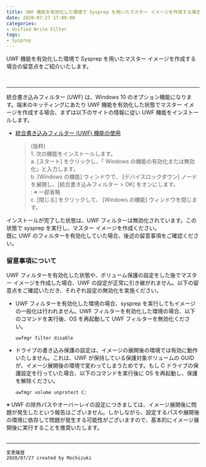 ```yaml
---
title: UWF 機能を有効化した環境で Sysprep を用いたマスター イメージを作成する場合の留意点について
date: 2020-07-27 17:00:00
categories:
- Unified Write Filter
tags:
- Sysprep
---
```

UWF 機能を有効化した環境で Sysprep を用いたマスター イメージを作成する場合の留意点をご紹介いたします。
<!-- more -->
<br>

***
統合書き込みフィルター (UWF) は、Windows 10 のオプション機能になります。端末のキッティングにあたり UWF 機能を有効化した状態でマスター イメージを作成する場合、まずは以下のサイトの情報に従い UWF 機能をインストールします。  

- [統合書き込みフィルター (UWF) 機能の使用](https://docs.microsoft.com/ja-jp/windows-hardware/customize/enterprise/uwf-turnonuwf)
   > (抜粋)  
   1\. 次の機能をインストールします。  
   a. [スタート] をクリックし、「 Windows の機能の有効化または無効化」と入力します。  
   b. [Windows の機能] ウィンドウで、 [デバイスロックダウン] ノードを展開し、[統合書き込みフィルター > OK] をオンにします。  
   : ※ 一部省略   
   c. [閉じる] をクリックして、 [Windows の機能] ウィンドウを閉じます。

インストールが完了した状態は、UWF フィルターは無効化されています。この状態で sysprep を実行し、マスター イメージを作成ください。  
既に UWF のフィルターを有効化していた場合、後述の留意事項をご確認ください。

### 留意事項について
UWF フィルターを有効化した状態や、ボリューム保護の設定をした後でマスター イメージを作成した場合、UWF の設定が正常に引き継がれません。以下の留意点をご確認いただき、それぞれ設定の無効化を実施ください。

- UWF フィルターを有効化した環境の場合、sysprep を実行してもイメージの一般化は行われません。UWF フィルターを有効化した環境の場合、以下のコマンドを実行後、OS を再起動して UWF フィルターを無効化ください。  
   ```
   uwfmgr filter disable 
   ```

- ドライブの書き込み保護の設定は、イメージの展開後の環境では有効に動作いたしません。これは、UWF が保持している保護対象ボリュームの GUID が、イメージ展開後の環境で変わってしまうためです。もし C ドライブの保護設定を行っていた場合、以下のコマンドを実行後に OS を再起動し、保護を解除ください。
   ```
   uwfmgr volume unprotect C:
   ```

※ UWF の除外パスやオーバーレイの設定につきましては、イメージ展開後に問題が発生したという報告はございません。しかしながら、設定するパスや展開後の環境に依存して問題が発生する可能性がございますので、基本的にイメージ展開後に実行することを推奨いたします。  
</br>

***
`変更履歴`  
`2020/07/27 created by Mochizuki`  